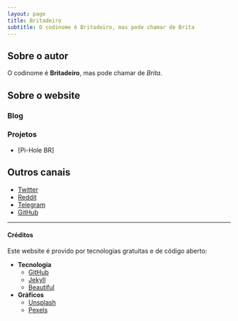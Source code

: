 ```yaml
---
layout: page
title: Britadeiro
subtitle: O codinome é Britadeiro, mas pode chamar de Brita
---
```


## Sobre o autor

O codinome é **Britadeiro**, mas pode chamar de *Brita*.

## Sobre o website

### Blog

### Projetos

* [Pi-Hole BR]

## Outros canais

* [Twitter](#)
* [Reddit](#)
* [Telegram](#)
* [GitHub](#)

---

#### Créditos

Este website é provido por tecnologias gratuitas e de código aberto:

* **Tecnologia**
  * [GitHub](https://github.com/)
  * [Jekyll](https://jekyllrb.com/)
  * [Beautiful](https://beautifuljekyll.com/)
* **Gráficos**
  * [Unsplash](#)
  * [Pexels](#)
